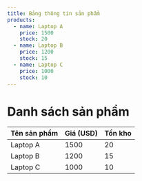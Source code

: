 ```yaml
---
title: Bảng thông tin sản phẩm
products:
  - name: Laptop A
    price: 1500
    stock: 20
  - name: Laptop B
    price: 1200
    stock: 15
  - name: Laptop C
    price: 1000
    stock: 10
---
```


# Danh sách sản phẩm

| Tên sản phẩm | Giá (USD) | Tồn kho |
|--------------|-----------|---------|
| Laptop A     | 1500      | 20      |
| Laptop B     | 1200      | 15      |
| Laptop C     | 1000      | 10      |
